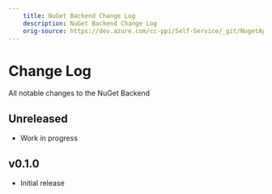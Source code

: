 ```yaml
---
    title: NuGet Backend Change Log
    description: NuGet Backend Change Log
    orig-source: https://dev.azure.com/cc-ppi/Self-Service/_git/NugetApi
---
```


# Change Log

All notable changes to the NuGet Backend

## Unreleased

- Work in progress

## v0.1.0

- Initial release
